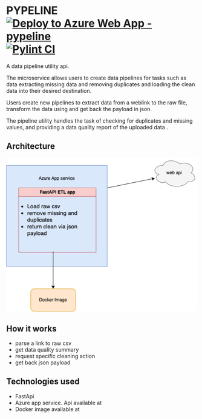 # PYPELINE [![Deploy to Azure Web App - pypeline](https://github.com/lornamariak/pypeline/actions/workflows/main_pypeline.yml/badge.svg)](https://github.com/lornamariak/pypeline/actions/workflows/main_pypeline.yml) [![Pylint CI](https://github.com/lornamariak/pypeline/actions/workflows/makefile.yml/badge.svg)](https://github.com/lornamariak/pypeline/actions/workflows/makefile.yml)
A data pipeline utility api.  

The microservice allows users to create data pipelines for tasks such as data extracting missing data and removing duplicates and loading the clean data into their desired destination. 

Users create new pipelines to extract data from a weblink to the raw file, transform the data using and get back the payload in json.

The pipeline utility handles the task of checking for duplicates and missing values, and providing a data quality report of the uploaded data .

## Architecture

![](architecture.png)


## How it works
- parse a link to raw csv
- get data quality summary
- request specific cleaning action
- get back json payload

## Technologies used

- FastApi
- Azure app service. Api available at [](https://pypeline.azurewebsites.net/docs)
- Docker image available at [](https://hub.docker.com/r/lornamariak/pypeline)
